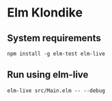 Elm Klondike
============


System requirements
-------------------

`npm install -g elm-test elm-live`

Run using elm-live
------------------

`elm-live src/Main.elm -- --debug`